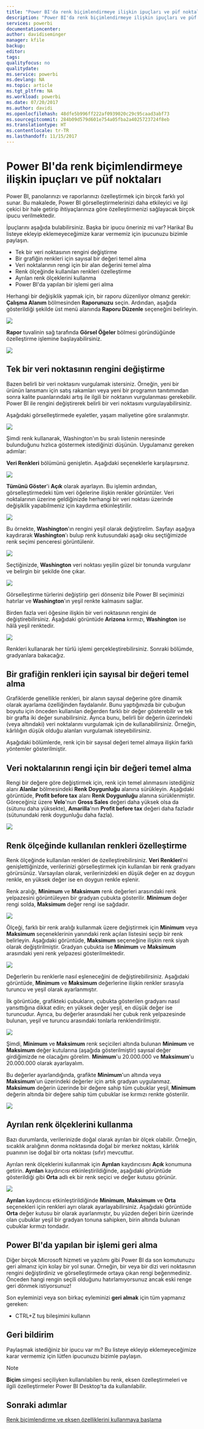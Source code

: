 ```yaml
---
title: "Power BI'da renk biçimlendirmeye ilişkin ipuçları ve püf noktaları"
description: "Power BI'da renk biçimlendirmeye ilişkin ipuçları ve püf noktaları"
services: powerbi
documentationcenter: 
author: davidiseminger
manager: kfile
backup: 
editor: 
tags: 
qualityfocus: no
qualitydate: 
ms.service: powerbi
ms.devlang: NA
ms.topic: article
ms.tgt_pltfrm: NA
ms.workload: powerbi
ms.date: 07/20/2017
ms.author: davidi
ms.openlocfilehash: 48dfe5b996ff222af0939020c29c95caad3abf73
ms.sourcegitcommit: 284b09d579d601e754a05fba2a4025723724f8eb
ms.translationtype: HT
ms.contentlocale: tr-TR
ms.lasthandoff: 11/15/2017
---
```

# <a name="tips-and-tricks-for-color-formatting-in-power-bi"></a>Power BI'da renk biçimlendirmeye ilişkin ipuçları ve püf noktaları
Power BI, panolarınızı ve raporlarınızı özelleştirmek için birçok farklı yol sunar. Bu makalede, Power BI görselleştirmelerinizi daha etkileyici ve ilgi çekici bir hale getirip ihtiyaçlarınıza göre özelleştirmenizi sağlayacak birçok ipucu verilmektedir.

İpuçlarını aşağıda bulabilirsiniz. Başka bir ipucu öneriniz mi var? Harika! Bu listeye ekleyip eklemeyeceğimize karar vermemiz için ipucunuzu bizimle paylaşın.

* Tek bir veri noktasının rengini değiştirme
* Bir grafiğin renkleri için sayısal bir değeri temel alma
* Veri noktalarının rengi için bir alan değerini temel alma
* Renk ölçeğinde kullanılan renkleri özelleştirme
* Ayrılan renk ölçeklerini kullanma
* Power BI'da yapılan bir işlemi geri alma

Herhangi bir değişiklik yapmak için, bir raporu düzenliyor olmanız gerekir: **Çalışma Alanım** bölmesinden **Raporunuzu** seçin. Ardından, aşağıda gösterildiği şekilde üst menü alanında **Raporu Düzenle** seçeneğini belirleyin.

![](media/service-tips-and-tricks-for-color-formatting/tipstrickscolor_1.png)

**Rapor** tuvalinin sağ tarafında **Görsel Öğeler** bölmesi göründüğünde özelleştirme işlemine başlayabilirsiniz.

![](media/service-tips-and-tricks-for-color-formatting/tipstrickscolor_2.png)

## <a name="change-the-color-of-a-single-data-point"></a>Tek bir veri noktasının rengini değiştirme
Bazen belirli bir veri noktasını vurgulamak istersiniz. Örneğin, yeni bir ürünün lansmanı için satış rakamları veya yeni bir programın tanıtımından sonra kalite puanlarındaki artış ile ilgili bir noktanın vurgulanması gerekebilir. Power BI ile rengini değiştirerek belirli bir veri noktasını vurgulayabilirsiniz.

Aşağıdaki görselleştirmede eyaletler, yaşam maliyetine göre sıralanmıştır. 

![](media/service-tips-and-tricks-for-color-formatting/tipstrickscolor_3.png)

Şimdi renk kullanarak, Washington'ın bu sıralı listenin neresinde bulunduğunu hızlıca göstermek istediğinizi düşünün. Uygulamanız gereken adımlar:

**Veri Renkleri** bölümünü genişletin. Aşağıdaki seçeneklerle karşılaşırsınız.

![](media/service-tips-and-tricks-for-color-formatting/tipstrickscolor_4.png)

**Tümünü Göster**'i **Açık** olarak ayarlayın. Bu işlemin ardından, görselleştirmedeki tüm veri öğelerine ilişkin renkler görüntüler. Veri noktalarının üzerine geldiğinizde herhangi bir veri noktası üzerinde değişiklik yapabilmeniz için kaydırma etkinleştirilir.

![](media/service-tips-and-tricks-for-color-formatting/tipstrickscolor_5.png)

Bu örnekte, **Washington**'ın rengini yeşil olarak değiştirelim. Sayfayı aşağıya kaydırarak **Washington**'ı bulup renk kutusundaki aşağı oku seçtiğimizde renk seçimi penceresi görüntülenir.

![](media/service-tips-and-tricks-for-color-formatting/tipstrickscolor_6.png)

Seçtiğinizde, **Washington** veri noktası yeşilin güzel bir tonunda vurgulanır ve belirgin bir şekilde öne çıkar.

![](media/service-tips-and-tricks-for-color-formatting/tipstrickscolor_7.png)

Görselleştirme türlerini değiştirip geri dönseniz bile Power BI seçiminizi hatırlar ve **Washington**'ın yeşil renkte kalmasını sağlar.

Birden fazla veri öğesine ilişkin bir veri noktasının rengini de değiştirebilirsiniz. Aşağıdaki görüntüde **Arizona** kırmızı, **Washington** ise hâlâ yeşil renktedir.

![](media/service-tips-and-tricks-for-color-formatting/tipstrickscolor_8.png)

Renkleri kullanarak her türlü işlemi gerçekleştirebilirsiniz. Sonraki bölümde, gradyanlara bakacağız.

## <a name="base-the-colors-of-a-chart-on-a-numeric-value"></a>Bir grafiğin renkleri için sayısal bir değeri temel alma
Grafiklerde genellikle renkleri, bir alanın sayısal değerine göre dinamik olarak ayarlama özelliğinden faydalanılır. Bunu yaptığınızda bir çubuğun boyutu için önceden kullanılan değerden farklı bir değer gösterebilir ve tek bir grafta iki değer sunabilirsiniz. Ayrıca bunu, belirli bir değerin üzerindeki (veya altındaki) veri noktalarını vurgulamak için de kullanabilirsiniz. Örneğin, kârlılığın düşük olduğu alanları vurgulamak isteyebilirsiniz.

Aşağıdaki bölümlerde, renk için bir sayısal değeri temel almaya ilişkin farklı yöntemler gösterilmiştir.

## <a name="base-the-color-of-data-points-on-a-value"></a>Veri noktalarının rengi için bir değeri temel alma
Rengi bir değere göre değiştirmek için, renk için temel alınmasını istediğiniz alanı **Alanlar** bölmesindeki **Renk Doygunluğu** alanına sürükleyin. Aşağıdaki görüntüde, **Profit before tax** alanı **Renk Doygunluğu** alanına sürüklenmiştir. Göreceğiniz üzere **Velo**'nun **Gross Sales** değeri daha yüksek olsa da (sütunu daha yüksekte), **Amarilla**'nın **Profit before tax** değeri daha fazladır (sütunundaki renk doygunluğu daha fazla).

![](media/service-tips-and-tricks-for-color-formatting/tipstrickscolor_9.png)

## <a name="customize-the-colors-used-in-the-color-scale"></a>Renk ölçeğinde kullanılan renkleri özelleştirme
Renk ölçeğinde kullanılan renkleri de özelleştirebilirsiniz. **Veri Renkleri**'ni genişlettiğinizde, verilerinizi görselleştirmek için kullanılan bir renk gradyanı görürsünüz. Varsayılan olarak, verilerinizdeki en düşük değer en az doygun renkle, en yüksek değer ise en doygun renkle eşlenir.

Renk aralığı, **Minimum** ve **Maksimum** renk değerleri arasındaki renk yelpazesini görüntüleyen bir gradyan çubukta gösterilir. **Minimum** değer rengi solda, **Maksimum** değer rengi ise sağdadır.

![](media/service-tips-and-tricks-for-color-formatting/tipstrickscolor_10.png)

Ölçeği, farklı bir renk aralığı kullanmak üzere değiştirmek için **Minimum** veya **Maksimum** seçeneklerinin yanındaki renk açılan listesini seçip bir renk belirleyin. Aşağıdaki görüntüde, **Maksimum** seçeneğine ilişkin renk siyah olarak değiştirilmiştir. Gradyan çubukta ise **Minimum** ve **Maksimum** arasındaki yeni renk yelpazesi gösterilmektedir.

![](media/service-tips-and-tricks-for-color-formatting/tipstrickscolor_11.png)

Değerlerin bu renklerle nasıl eşleneceğini de değiştirebilirsiniz. Aşağıdaki görüntüde, **Minimum** ve **Maksimum** değerlerine ilişkin renkler sırasıyla turuncu ve yeşil olarak ayarlanmıştır.

İlk görüntüde, grafikteki çubukların, çubukta gösterilen gradyanı nasıl yansıttığına dikkat edin; en yüksek değer yeşil, en düşük değer ise turuncudur. Ayrıca, bu değerler arasındaki her çubuk renk yelpazesinde bulunan, yeşil ve turuncu arasındaki tonlarla renklendirilmiştir.

![](media/service-tips-and-tricks-for-color-formatting/tipstrickscolor_12.png)

Şimdi, **Minimum** ve **Maksimum** renk seçicileri altında bulunan **Minimum** ve **Maksimum** değer kutularına (aşağıda gösterilmiştir) sayısal değer girdiğimizde ne olacağını görelim. **Minimum**'u 20.000.000 ve **Maksimum**'u 20.000.000 olarak ayarlayalım.

Bu değerler ayarlandığında, grafikte **Minimum**'un altında veya **Maksimum**'un üzerindeki değerler için artık gradyan uygulanmaz. **Maksimum** değerin üzerinde bir değere sahip tüm çubuklar yeşil, **Minimum** değerin altında bir değere sahip tüm çubuklar ise kırmızı renkte gösterilir.

![](media/service-tips-and-tricks-for-color-formatting/tipstrickscolor_13.png)

## <a name="use-diverging-color-scales"></a>Ayrılan renk ölçeklerini kullanma
Bazı durumlarda, verilerinizde doğal olarak ayrılan bir ölçek olabilir. Örneğin, sıcaklık aralığının donma noktasında doğal bir merkez noktası, kârlılık puanının ise doğal bir orta noktası (sıfır) mevcuttur.

Ayrılan renk ölçeklerini kullanmak için **Ayrılan** kaydırıcısını **Açık** konumuna getirin. **Ayrılan** kaydırıcısı etkinleştirildiğinde, aşağıdaki görüntüde gösterildiği gibi **Orta** adlı ek bir renk seçici ve değer kutusu görünür.

![](media/service-tips-and-tricks-for-color-formatting/tipstrickscolor_14.png)

**Ayrılan** kaydırıcısı etkinleştirildiğinde **Minimum**, **Maksimum** ve **Orta** seçenekleri için renkleri ayrı olarak ayarlayabilirsiniz. Aşağıdaki görüntüde **Orta** değer kutusu bir olarak ayarlanmıştır, bu yüzden değeri birin üzerinde olan çubuklar yeşil bir gradyan tonuna sahipken, birin altında bulunan çubuklar kırmızı tondadır.

## <a name="how-to-undo-in-power-bi"></a>Power BI'da yapılan bir işlemi geri alma
Diğer birçok Microsoft hizmeti ve yazılımı gibi Power BI da son komutunuzu geri almanız için kolay bir yol sunar. Örneğin, bir veya bir dizi veri noktasının rengini değiştirdiniz ve görselleştirmede ortaya çıkan rengi beğenmediniz. Önceden hangi rengin seçili olduğunu hatırlamıyorsunuz ancak eski renge geri dönmek istiyorsunuz!

Son eyleminizi veya son birkaç eyleminizi **geri almak** için tüm yapmanız gereken:

- CTRL+Z tuş bileşimini kullanın

## <a name="feedback"></a>Geri bildirim
Paylaşmak istediğiniz bir ipucu var mı? Bu listeye ekleyip eklemeyeceğimize karar vermemiz için lütfen ipucunuzu bizimle paylaşın.

>[!NOTE]
>**Biçim** simgesi seçiliyken kullanılabilen bu renk, eksen özelleştirmeleri ve ilgili özelleştirmeler Power BI Desktop'ta da kullanılabilir.

## <a name="next-steps"></a>Sonraki adımlar
[Renk biçimlendirme ve eksen özelliklerini kullanmaya başlama](service-getting-started-with-color-formatting-and-axis-properties.md)

